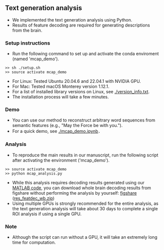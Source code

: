 ## Text generation analysis
- We implemented the text generation analysis using Python.
- Results of feature decoding are required for generating descriptions from the brain.

### Setup instructions
- Run the following command to set up and activate the conda enviroment (named 'mcap_demo').
```plaintext
>> sh ./setup.sh
>> source activate mcap_demo
```
- For Linux: Tested Ubuntu 20.04.6 and 22.04.1 with NVIDIA GPU.
- For Mac: Tested macOS Monterey version 1.12.1.
- For a list of installed library versions on Linux, see [./version_info.txt](./version_info.txt).
- The installation process will take a few minutes.

### Demo
- You can use our method to reconstruct arbitrary word sequences from semantic features (e.g., "May the Force be with you.").
- For a quick demo, see [./mcap_demo.ipynb](./mcap_demo.ipynb)．

### Analysis
- To reproduce the main results in our manuscript, run the following script after activating the environment ('mcap_demo').
```plaintext
>> source activate mcap_demo
>> python mcap_analysis.py
```
- While this analysis requires decoding results generated using our [MATLAB code](../matlab), you can download whole brain decoding results from figshare without performing the analysis by yourself: <a href="https://doi.org/10.6084/m9.figshare.25808179">figshare</a> (<a href="https://figshare.com/ndownloader/files/46387381">res_featdec_wb.zip</a>)
- Using multiple GPUs is strongly recommended for the entire analysis, as the text generation analysis will take about 30 days to complete a single ROI analysis if using a single GPU.

### Note
- Although the script can run without a GPU, it will take an extremely long time for computation.
